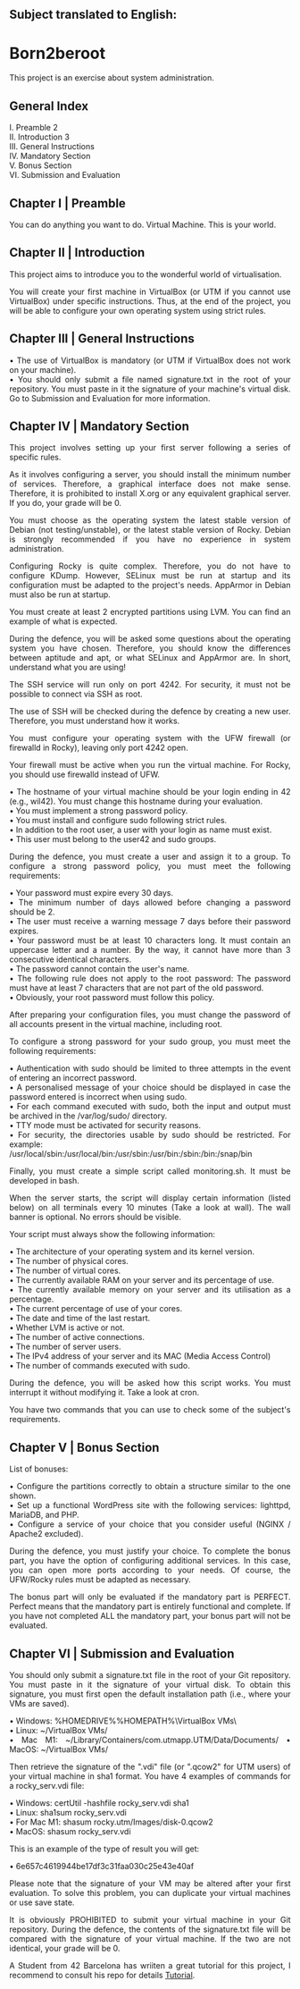 <div align="justify">

Subject translated to English: 
------------------------------

# Born2beroot

This project is an exercise about system administration. 

## General Index
I. Preamble 2  
II. Introduction 3  
III. General Instructions  
IV. Mandatory Section  
V. Bonus Section  
VI. Submission and Evaluation  

## Chapter I | Preamble 
You can do anything you want to do. Virtual Machine. This is your world. 

## Chapter II | Introduction
This project aims to introduce you to the wonderful world of virtualisation.

You will create your first machine in VirtualBox (or UTM if you cannot use VirtualBox) under specific instructions. Thus, at the end of the project, you will be able to configure your own operating system using strict rules. 

## Chapter III | General Instructions
• The use of VirtualBox is mandatory (or UTM if VirtualBox does not work on your machine).   
• You should only submit a file named signature.txt in the root of your repository. You must paste in it the signature of your machine's virtual disk. Go to Submission and Evaluation for more information.   

## Chapter IV | Mandatory Section
This project involves setting up your first server following a series of specific rules. 

As it involves configuring a server, you should install the minimum
number of services. Therefore, a graphical interface does not make
sense. Therefore, it is prohibited to install X.org or any equivalent graphical server. If you do, your grade will be 0. 

You must choose as the operating system the latest stable version of Debian (not testing/unstable), or the latest stable version of Rocky. Debian is strongly recommended if you have no experience in system administration. 

Configuring Rocky is quite complex. Therefore, you do not have to
configure KDump. However, SELinux must be run at startup
and its configuration must be adapted to the project's needs.
AppArmor in Debian must also be run at startup. 

You must create at least 2 encrypted partitions using LVM. You can find an example of what is expected. 

During the defence, you will be asked some questions about the operating
system you have chosen. Therefore, you should know the differences
between aptitude and apt, or what SELinux and AppArmor are. In short,
understand what you are using! 

The SSH service will run only on port 4242. For security, it must not be possible to connect via SSH as root. 

The use of SSH will be checked during the defence by creating a new
user. Therefore, you must understand how it works. 

You must configure your operating system with the UFW firewall (or firewalld in Rocky), leaving only port 4242 open. 

Your firewall must be active when you run the virtual machine.
For Rocky, you should use firewalld instead of UFW. 

• The hostname of your virtual machine should be your login ending in 42 (e.g., wil42). You must change this hostname during your evaluation.   
• You must implement a strong password policy.   
• You must install and configure sudo following strict rules.   
• In addition to the root user, a user with your login as name must exist.   
• This user must belong to the user42 and sudo groups.   

During the defence, you must create a user and assign it to a
group. To configure a strong password policy, you must meet the following requirements:

• Your password must expire every 30 days.   
• The minimum number of days allowed before changing a password should be
2.   
• The user must receive a warning message 7 days before their password expires.   
• Your password must be at least 10 characters long. It must contain an uppercase letter and a number. By the way, it cannot have more than 3 consecutive identical characters.  
• The password cannot contain the user's name.   
• The following rule does not apply to the root password: The password must have at least 7 characters that are not part of the old password.   
• Obviously, your root password must follow this policy.   
 
After preparing your configuration files, you must change the
password of all accounts present in the virtual machine, including root. 

To configure a strong password for your sudo group, you must meet the following requirements:

• Authentication with sudo should be limited to three attempts in the event of entering an incorrect password.   
• A personalised message of your choice should be displayed in case the password entered is incorrect when using sudo.   
• For each command executed with sudo, both the input and output must be archived in the /var/log/sudo/ directory.   
• TTY mode must be activated for security reasons.   
• For security, the directories usable by sudo should be restricted. For example:   
     /usr/local/sbin:/usr/local/bin:/usr/sbin:/usr/bin:/sbin:/bin:/snap/bin   
     
Finally, you must create a simple script called monitoring.sh. It must be developed in bash.

When the server starts, the script will display certain information (listed below) on all terminals every 10 minutes (Take a look at wall). The wall banner is optional. No errors should be visible.

Your script must always show the following information:

• The architecture of your operating system and its kernel version.   
• The number of physical cores.   
• The number of virtual cores.   
• The currently available RAM on your server and its percentage of use.   
• The currently available memory on your server and its utilisation as a percentage.   
• The current percentage of use of your cores.   
• The date and time of the last restart.   
• Whether LVM is active or not.   
• The number of active connections.   
• The number of server users.   
• The IPv4 address of your server and its MAC (Media Access Control)   
• The number of commands executed with sudo.   

During the defence, you will be asked how this script works. You must
interrupt it without modifying it. Take a look at cron. 

You have two commands that you can use to check some of the subject's requirements. 

## Chapter V | Bonus Section
List of bonuses: 

• Configure the partitions correctly to obtain a structure similar to the one shown.    
• Set up a functional WordPress site with the following services: lighttpd, MariaDB, and PHP.   
• Configure a service of your choice that you consider useful (NGINX / Apache2 excluded).   

During the defence, you must justify your choice. To complete the bonus part, you have the option of configuring
additional services. In this case, you can open more ports according
to your needs. Of course, the UFW/Rocky rules must be adapted as necessary. 

The bonus part will only be evaluated if the mandatory part is
PERFECT. Perfect means that the mandatory part is entirely
functional and complete. If you have not completed ALL the mandatory part,
your bonus part will not be evaluated. 

## Chapter VI | Submission and Evaluation
You should only submit a signature.txt file in the root of your Git repository. You must paste in it the signature of your virtual disk. To obtain this signature, you must first open the default installation path (i.e., where your VMs are saved).

• Windows: %HOMEDRIVE%%HOMEPATH%\VirtualBox VMs\   
• Linux: ~/VirtualBox VMs/   
• Mac M1: ~/Library/Containers/com.utmapp.UTM/Data/Documents/ • MacOS: ~/VirtualBox VMs/   

Then retrieve the signature of the ".vdi" file (or ".qcow2" for UTM users) of your virtual machine in sha1 format. You have 4 examples of commands for a rocky_serv.vdi file: 

• Windows: certUtil -hashfile rocky_serv.vdi sha1   
• Linux: sha1sum rocky_serv.vdi    
• For Mac M1: shasum rocky.utm/Images/disk-0.qcow2   
• MacOS: shasum rocky_serv.vdi   

This is an example of the type of result you will get: 

• 6e657c4619944be17df3c31faa030c25e43e40af   

Please note that the signature of your VM may be altered
after your first evaluation. To solve this problem, you can
duplicate your virtual machines or use save state. 

It is obviously PROHIBITED to submit your virtual machine in your
Git repository. During the defence, the contents of the
signature.txt file will be compared with the signature of your virtual machine. If the
two are not identical, your grade will be 0.

A Student from 42 Barcelona has wriiten a great tutorial for this project, I recommend to consult his repo for details [Tutorial](https://github.com/gemartin99/Born2beroot-Tutorial). 
</div>
